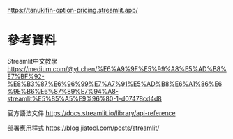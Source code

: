 
https://tanukifin-option-pricing.streamlit.app/


# 參考資料
Streamlit中文教學
https://medium.com/@yt.chen/%E6%A9%9F%E5%99%A8%E5%AD%B8%E7%BF%92-%E8%B3%87%E6%96%99%E7%A7%91%E5%AD%B8%E6%A1%86%E6%9E%B6%E6%87%89%E7%94%A8-streamlit%E5%85%A5%E9%96%80-1-d07478cd4d8

官方語法文件
https://docs.streamlit.io/library/api-reference

部署應用程式
https://blog.jiatool.com/posts/streamlit/
